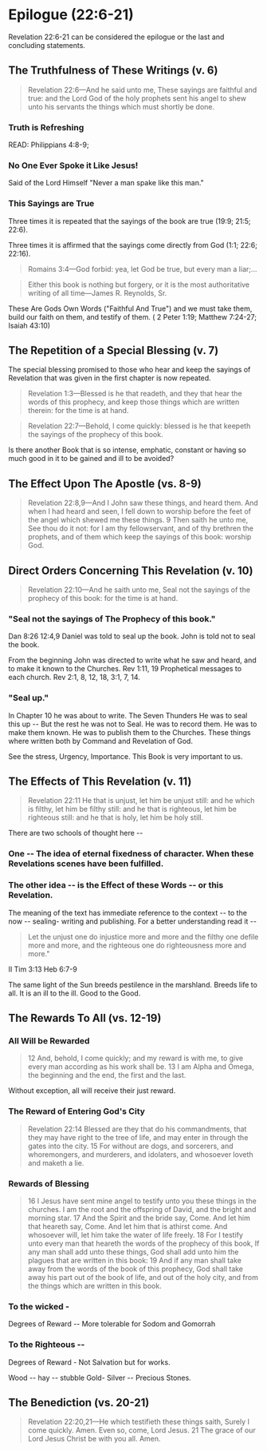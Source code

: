# Epilogue (22:6-21)

Revelation 22:6-21 can be considered the epilogue or the last and concluding statements.

## The Truthfulness of These Writings (v. 6)

> Revelation 22:6&mdash;And he said unto me, These sayings are faithful and true: and the Lord God of the holy prophets sent his angel to shew unto his servants the things which must shortly be done.

### Truth is Refreshing

READ: Philippians 4:8-9; 

### No One Ever Spoke it Like Jesus!

Said of the Lord Himself "Never a man spake like this man."

### This Sayings are True

Three times it is repeated that the sayings of the book are true (19:9; 21:5; 22:6). 

Three times it is affirmed that the sayings come directly from God (1:1; 22:6; 22:16). 

> Romains 3:4&mdash;God forbid: yea, let God be true, but every man a liar;&hellip;

<blockquote class="quote">Either this book is nothing but forgery, or it is the most authoritative writing of all time&mdash;James R. Reynolds, Sr.</blockquote>

These Are Gods Own Words ("Faithful And True") and we must take them, build our faith on them, and testify of them. ( 2 Peter 1:19; Matthew 7:24-27; Isaiah 43:10)

## The Repetition of a Special Blessing (v. 7)

The special blessing promised to those who hear and keep the sayings of Revelation that was given in the first chapter is now repeated.

> Revelation 1:3&mdash;Blessed is he that readeth, and they that hear the words of this prophecy, and keep those things which are written therein: for the time is at hand.

>  Revelation 22:7&mdash;Behold, I come quickly: blessed is he that keepeth the sayings of the prophecy of this book.

Is there another Book that is so intense, emphatic, constant or having so much good in it to be gained and ill to be avoided?

## The Effect Upon The Apostle (vs. 8-9)

> Revelation 22:8,9&mdash;And I John saw these things, and heard them. And when I had heard and seen, I fell down to worship before the feet of the angel which shewed me these things. 9 Then saith he unto me, See thou do it not: for I am thy fellowservant, and of thy brethren the prophets, and of them which keep the sayings of this book: worship God.

## Direct Orders Concerning This Revelation (v. 10)

> Revelation 22:10&mdash;And he saith unto me, Seal not the sayings of the prophecy of this book: for the time is at hand.

### "Seal not the sayings of The Prophecy of this book."

Dan 8:26 12:4,9 Daniel was told to seal up the book. John is told not to seal the book.

From the beginning John was directed to write what he saw and heard, and to make it known to the Churches. Rev 1:11, 19 Prophetical messages to each church. Rev 2:1, 8, 12, 18, 3:1, 7, 14.

### "Seal up."

In Chapter 10 he was about to write. The Seven Thunders He was to seal this up -- But the rest he was not to Seal. He was to record them. He was to make them known. He was to publish them to the Churches. These things where written both by Command and Revelation of God.

See the stress, Urgency, Importance. This Book is very important to us.

## The Effects of This Revelation (v. 11)

>  Revelation 22:11 He that is unjust, let him be unjust still: and he which is filthy, let him be filthy still: and he that is righteous, let him be righteous still: and he that is holy, let him be holy still.

There are two schools of thought here --

### One -- The idea of eternal fixedness of character. When these Revelations scenes have been fulfilled.

### The other idea -- is the Effect of these Words -- or this Revelation.

The meaning of the text has immediate reference to the context -- to the now -- sealing- writing and publishing. For a better understanding read it --

> Let the unjust one do injustice more and more and the filthy one defile more and more, and the righteous one do righteousness more and more."</blockquote>

II Tim 3:13 Heb 6:7-9

The same light of the Sun breeds pestilence in the marshland. Breeds life to all. It is an ill to the ill. Good to the Good.

## The Rewards To All (vs. 12-19)

### All Will be Rewarded

> 12 And, behold, I come quickly; and my reward is with me, to give every man according as his work shall be. 13 I am Alpha and Omega, the beginning and the end, the first and the last.

Without exception, all will receive their just reward.

### The Reward of Entering God's City

> Revelation 22:14 Blessed are they that do his commandments, that they may have right to the tree of life, and may enter in through the gates into the city. 15 For without are dogs, and sorcerers, and whoremongers, and murderers, and idolaters, and whosoever loveth and maketh a lie.

### Rewards of Blessing

> 16 I Jesus have sent mine angel to testify unto you these things in the churches. I am the root and the offspring of David, and the bright and morning star. 17 And the Spirit and the bride say, Come. And let him that heareth say, Come. And let him that is athirst come. And whosoever will, let him take the water of life freely. 18 For I testify unto every man that heareth the words of the prophecy of this book, If any man shall add unto these things, God shall add unto him the plagues that are written in this book: 19 And if any man shall take away from the words of the book of this prophecy, God shall take away his part out of the book of life, and out of the holy city, and from the things which are written in this book.

### To the wicked -

Degrees of Reward -- More tolerable for Sodom and Gomorrah

### To the Righteous --

Degrees of Reward - Not Salvation but for works.

Wood -- hay -- stubble Gold- Silver -- Precious Stones.

## The Benediction (vs. 20-21)

> Revelation 22:20,21&mdash;He which testifieth these things saith, Surely I come quickly. Amen. Even so, come, Lord Jesus. 21 The grace of our Lord Jesus Christ be with you all. Amen.